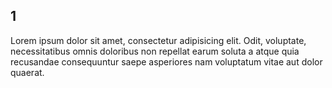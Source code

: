 ## 1

Lorem ipsum dolor sit amet, consectetur adipisicing elit. Odit, voluptate, necessitatibus omnis doloribus non repellat earum soluta a atque quia recusandae consequuntur saepe asperiores nam voluptatum vitae aut dolor quaerat.
